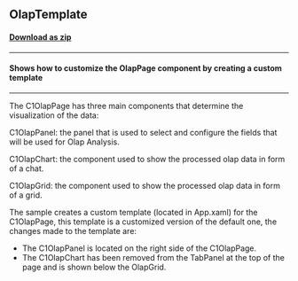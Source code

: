 ## OlapTemplate
#### [Download as zip](https://grapecity.github.io/DownGit/#/home?url=https://github.com/GrapeCity/ComponentOne-WPF-Samples/tree/master/NET_4.5.2/C1.WPF.Olap/CS/OlapTemplate/OlapTemplate)
____
#### Shows how to customize the OlapPage component by creating a custom template
____

The C1OlapPage has three main components that determine the visualization of
the data:

C1OlapPanel: the panel that is used to select and configure the fields that
will be used for Olap Analysis.

C1OlapChart: the component used to show the processed olap data in form of a
chat.

C1OlapGrid: the component used to show the processed olap data in form of a
grid.

The sample creates a custom template (located in App.xaml) for the C1OlapPage,
this template is a customized version of the default one, the changes made to
the template are:

* The C1OlapPanel is located on the right side of the C1OlapPage.
* The C1OlapChart has been removed from the TabPanel at the top of the page and
  is shown below the OlapGrid.

